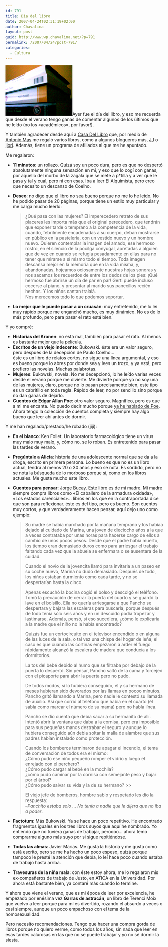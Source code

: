 ```yaml
---
id: 791
title: Día del libro
date: 2007-04-24T02:31:19+02:00
author: Chavalina
layout: post
guid: http://www.wp.chavalina.net/?p=791
permalink: /2007/04/24/post-791/
categories:
  - Cultura
---
```

<img class="imgizqda" src="/imagenes/fotos/dia-del-libro-07.jpg" alt="Casa Del Libro me regaló estos cuatro hace un par de meses" />Ayer fue el día del libro, y eso me recuerda que desde el verano tengo ganas de comentar algunos de los últimos que he leído (no los «académicos», por favor!).

Y también agradecer desde aquí a [Casa Del Libro](http://www.casadellibro.com/homeAfiliado?ca=1467) que, por medio de [Antonio Mas](http://trabajarsinconexion.com/) me regaló varios libros, como a algunos blogueros más, [JJ](http://atalaya.blogalia.com/historias/45981) o [jlori](http://www.ecuaderno.com/2006/12/07/diccionario-combinatorio-practico-del-espanol-contemporaneo/). Además, tiene un programa de afiliados al que me he apuntado.

Me regalaron:

  * **11 minutos**: un rollazo. Quizá soy un poco dura, pero es que no despertó absolutamente ninguna sensación en mí, y eso que lo cogí con ganas, por aquello del morbo de la zagala que se mete a p*tilla y a ver qué le pasa y tal y cual, pero ni con esas. Iba a leer El Alquimista, pero creo que necesito un descanso de Coelho. 
  * **Deseo**: no digo que el libro no sea bueno porque no me lo he leído. No he podido pasar de 20 páginas, porque tiene un estilo muy particular y me carga mucho leerlo:  
    > &iquest;Qué pasa con las mujeres? El imperecedero retrato de sus placeres les importa más que el original perecedero, que tendrán que exponer tarde o temprano a la competencia de la vida, cuando, febrilmente encadenadas a su cuerpo, deban mostrarse en público en la pastelería, con un vestido nuevo y un hombre nuevo. Quieren contemplar la imagen del amado, ese hermoso rostro, en el silencio de la pocilga conyugal, apretadas a alguien que de vez en cuando se refugia pesadamente en ellas para no tener que mirarse a sí mismo todo el tiempo. Toda imagen descansa mejor en la memoria que en la vida misma, y, abandonadas, hojeamos ociosamente nuestras hojas sonoras y nos sacamos los recuerdos de entre los dedos de los pies: ¡Qué hermoso fue abrirse un día de par en par! Gerti puede incluso cocerse al piano, y presentar al marido sus panecillos recién hechos. Y los ni&ntilde;os cantan tralalá.  
    > Nos merecemos todo lo que podemos soportar. 

  * **Lo mejor que le puede pasar a un cruasán**: muy entretenido, me lo leí muy rápido porque me enganchó mucho, es muy dinámico. No es de lo más profundo, pero para pasar el rato está bien. 

Y yo compré: 

  * **Historias del Kronen**: no está mal, también para pasar el rato. Al menos es bastante mejor que la película. 
  * **Escritos de un viejo indecente**: Bukowski. éste era un valor seguro, pero después de la decepción de Paulo Coelho…  
    éste es un libro de relatos cortos, no sigue una línea argumental, y eso es bueno porque lo abres por donde sea y lees un trozo, y ya está, pero prefiero las novelas. Muchas palabrotas.
  * **Mujeres**: Bukowski, novela. No me decepcionó, lo he leído varias veces desde el verano porque me divierte. Me divierte porque yo no soy una de las mujeres, claro, porque no lo pasan precisamente bien, este tipo es un cabritillo en toda regla. Rápido de leer, no por sencillo sino porque no dan ganas de dejarlo. 
  * **Cuentos de Edgar Allan Poe**: otro valor seguro. Magnífico, pero es que a mi me encanta. No puedo decir mucho porque [ya he hablado de Poe](http://chavalina.net/comentar.php?idpost=20&q=poe). Ahora tengo la colección de cuentos completa y siempre hay algo bueno que leer ahí antes de dormir. 

Y me han regalado/prestado/he robado (jiji): 

  * **En el blanco**: Ken Follet. Un laboratorio farmacológico tiene un virus muy malo muy malo, y, cómo no, se lo roban. Es entretenido para pasar las tardes de verano. 
  * **Pregúntale a Alicia**: historia de una adolescente normal que se da a la droga, escrito en primera persona. Lo bueno es que no es un libro actual, tendrá al menos 20 o 30 a&ntilde;os y eso se nota. Es sórdido, pero no se nota la búsqueda de lo morboso porque sí, como en los libros actuales. Me gusta mucho este libro. 
  * **Cuentos para pensar**: Jorge Bucay. Este libro es de mi madre. Mi madre siempre compra libros como «El caballero de la armadura oxidada», «Los estados carenciales»… libros en los que en la contraportada dice que son para reflexionar. éste es del tipo, pero es bueno. Son cuentos muy cortos, y que verdaderamente hacen pensar, aquí dejo uno como ejemplo:  
    > Su madre se había marchado por la ma&ntilde;ana temprano y los habíaa dejado al cuidado de Marina, una joven de dieciocho a&ntilde;os a la que a veces contrataba por unas horas para hacerse cargo de ellos a cambio de unos pocos pesos. Desde que el padre había muerto, los tiempo eran demasiado duros como para arriesgar el trabajo faltando cada vez que la abuela se enfermara o se ausentara de la cuidad.
    > 
    > Cuando el novio de la jovencita llamó para invitarla a un paseo en su coche nuevo, Marina no dudó demasiado. Después de todo, los ni&ntilde;os estaban durmiento como cada tarde, y no se despertarían hasta la cinco.
    > 
    > Apenas escuchó la bocina cogió el bolso y descolgó el teléfono. Tomó la precaución de cerrar la puerta del cuarto y se guardó la lave en el bolsillo. Ella no quería arriesgarse a que Pancho se despertara y bajara las escaleras para buscarla, porque después de todo tenía sólo seis a&ntilde;os y en un descuido podía tropezar y lastimarse. Además, pensó, si eso sucediera, &iquest;cómo le explicaría a la madre que el ni&ntilde;o no la había encontrado?
    > 
    > Quizás fue un cortocircuito en el televisor encendido o en alguna de las luces de la sala, o tal vez una chispa del hogar de le&ntilde;a; el caso es que cuando las cortinas empezaron a arder el fuego rápidamente alcanzó la escalera de madera que conducía a los dormitorios.
    > 
    > La tos del bebé debido al humo que se filtraba por debajo de la puerta lo despertó. Sin pensar, Pancho saltó de la cama y forcejeó con el picaporte para abrir la puerta pero no pudo.
    > 
    > De todos modos, si lo hubiera conseguido, él y su hermano de meses hubieran sido devorados por las llamas en pocoo minutos. Pancho gritó llamando a Marina, pero nadie le contestó su llamada de auxilio. Así que corrió al teléfono que habia en el cuarto (él sabía como marcar el número de su mamá) pero no había línea.
    > 
    > Pancho se dio cuenta que debía sacar a su hermanito de allí. Intentó abrir la ventana que daba a la cornisa, pero era imposible para sus peque&ntilde;as manos destrabar el seguro y aunque lo hubiera conseguido aún debia soltar la malla de alambre que sus padres habían instalado como protección.
    > 
    > Cuando los bomberos terminaron de apagar el incendio, el tema de conversación de todos era el mismo:  
    > &iquest;Cómo pudo ese ni&ntilde;o peque&ntilde;o romper el vidrio y luego el enrejado con el perchero?  
    > &iquest;Cómo pudo cargar al bebé en la mochila?  
    > &iquest;cómo pudo caminar por la cornisa con semejante peso y bajar por el árbol?  
    > &iquest;Cómo pudo salvar su vida y la de su hermano? >> 
    > 
    > El viejo jefe de bomberos, hombre sabio y respetado les dio la respuesta:  
    > &#8211;_Panchito estaba solo … No tenía a nadie que le dijera que no iba a poder_. 

  * **Factotum**: Más Bukowski. Ya se hace un poco repetitivo. He encontrado fragmentos iguales en los tres libros suyos que aquí he nombrado. Yo entiendo que no tuviera ganas de trabajar, peroooo… ahora temo comprarme alguno más suyo por si sigue repitiéndose. 
  * **Todas las almas**: Javier Marías. Me gusta la historia y me gusta como está escrito, pero se me ha hecho un poco espeso, quizá porque tampoco le presté la atención que debía, lo leí hace poco cuando estaba de trabajo hasta arriba. 
  * **Travesuras de la ni&ntilde;a mala**: con éste estoy ahora, me lo regalaron mis ex-compa&ntilde;eros de trabajo de Justo, en ATICA en la Universidad. Por ahora está bastante bien, ya contaré más cuando lo termine. 

Y ahora que viene el verano, que es mi época de leer por excelencia, he empezado por enésima vez **Garras de astracán**, un libro de Terenci Moix que vuelvo a leer porque para mí es divertido, rozando el absurdo a veces o casi siempre, aunque un poco empachoso con el tema de la homosexualidad. 

Pero necesito recomendaciones. Tengo que hacer una compra gorda de libros porque no quiero verme, como todos los a&ntilde;os, sin nada que leer en esas tardes calurosas en las que no se puede trabajar y yo no sé dormir la siesta.